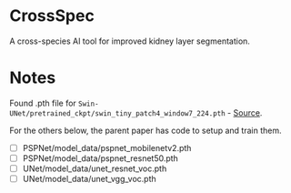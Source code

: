 # CrossSpec

A cross-species AI tool for improved kidney layer segmentation.

# Notes

Found .pth file for `Swin-UNet/pretrained_ckpt/swin_tiny_patch4_window7_224.pth` - [Source](https://github.com/HuCaoFighting/Swin-Unet?tab=readme-ov-file).

For the others below, the parent paper has code to setup and train them.

- [ ] PSPNet/model_data/pspnet_mobilenetv2.pth
- [ ] PSPNet/model_data/pspnet_resnet50.pth
- [ ] UNet/model_data/unet_resnet_voc.pth
- [ ] UNet/model_data/unet_vgg_voc.pth
